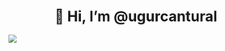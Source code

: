 <h1 align="center">👋 Hi, I’m @ugurcantural</h1>

<a href="https://www.instagram.com/ugurcant1/" target="_blank">
  <img src="https://cdn-icons-png.flaticon.com/512/49/49408.png" width:"20" height:"20"/>
</a>
